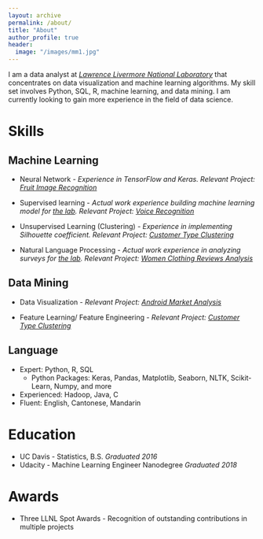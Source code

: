 ```yaml
---
layout: archive
permalink: /about/
title: "About"
author_profile: true
header:
  image: "/images/mm1.jpg"
---
```


I am a data analyst at *[Lawrence Livermore National Laboratory](https://en.wikipedia.org/wiki/Lawrence_Livermore_National_Laboratory)* that concentrates on data visualization and machine learning algorithms. My skill set involves Python, SQL, R, machine learning, and data mining. I am currently looking to gain more experience in the field of data science.

# Skills

## Machine Learning

 * Neural Network - *Experience in TensorFlow and Keras. Relevant Project: [Fruit Image Recognition](/fruit_image_recognition/)*

 * Supervised learning - *Actual work experience building machine learning model for [the lab](https://en.wikipedia.org/wiki/Lawrence_Livermore_National_Laboratory). Relevant Project: [Voice Recognition](/Voice_recognition/)*

 * Unsupervised Learning (Clustering) - *Experience in implementing Silhouette coefficient. Relevant Project: [Customer Type Clustering](/Customer_Type_Clustering/)*

 * Natural Language Processing - *Actual work experience in analyzing surveys for [the lab](https://en.wikipedia.org/wiki/Lawrence_Livermore_National_Laboratory). Relevant Project: [Women Clothing Reviews Analysis](/Women_Clothing_Reviews/)*

## Data Mining
 * Data Visualization - *Relevant Project: [Android Market Analysis](/Android_Market_Analysis/)*

 * Feature Learning/ Feature Engineering - *Relevant Project: [Customer Type Clustering](/Customer_Type_Clustering/)*

## Language
  * Expert: Python, R, SQL
    + Python Packages: Keras, Pandas, Matplotlib, Seaborn, NLTK, Scikit-Learn, Numpy, and more
  * Experienced: Hadoop, Java, C
  * Fluent: English, Cantonese, Mandarin

# Education
  * UC Davis - Statistics, B.S.     *Graduated 2016*
  * Udacity - Machine Learning Engineer Nanodegree     *Graduated 2018*

# Awards
  * Three LLNL Spot Awards - Recognition of outstanding contributions in multiple projects
